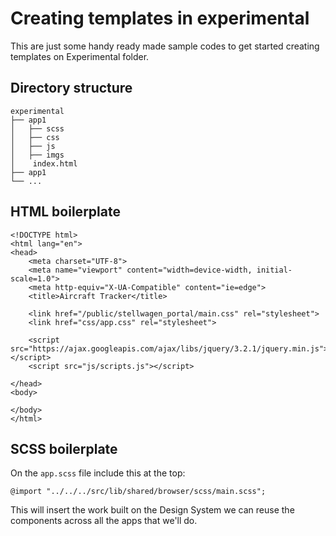 # Creating templates in experimental

This are just some handy ready made sample codes to get started creating templates on Experimental folder.

## Directory structure

```
experimental
├── app1                   
│   ├── scss
│   ├── css
│   ├── js
│   ├── imgs
│    index.html
├── app1
└── ...
```

## HTML boilerplate

```
<!DOCTYPE html>
<html lang="en">
<head>
    <meta charset="UTF-8">
    <meta name="viewport" content="width=device-width, initial-scale=1.0">
    <meta http-equiv="X-UA-Compatible" content="ie=edge">
    <title>Aircraft Tracker</title>

    <link href="/public/stellwagen_portal/main.css" rel="stylesheet">
    <link href="css/app.css" rel="stylesheet">

    <script src="https://ajax.googleapis.com/ajax/libs/jquery/3.2.1/jquery.min.js"></script>
    <script src="js/scripts.js"></script>

</head>
<body>
    
</body>
</html>
```

## SCSS boilerplate

On the `app.scss` file include this at the top:

```
@import "../../../src/lib/shared/browser/scss/main.scss";
```

This will insert the work built on the Design System we can reuse the components across all the apps that we'll do.

